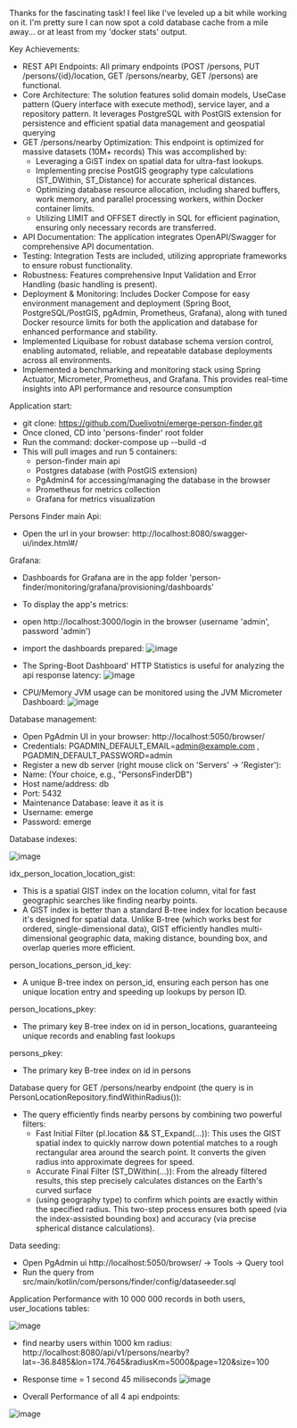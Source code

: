Thanks for the fascinating task! I feel like I've leveled up a bit while working on it.
I'm pretty sure I can now spot a cold database cache from a mile away... or at least from my 'docker stats' output.

Key Achievements:

- REST API Endpoints: All primary endpoints (POST /persons, PUT /persons/{id}/location, GET /persons/nearby, GET /persons) are functional.
- Core Architecture: The solution features solid domain models, UseCase pattern (Query interface with execute method), service layer, and a repository pattern.
  It leverages PostgreSQL with PostGIS extension for persistence and efficient spatial data management and geospatial querying
- GET /persons/nearby Optimization: This endpoint is optimized for massive datasets (10M+ records)
  This was accomplished by:
  - Leveraging a GiST index on spatial data for ultra-fast lookups.
  - Implementing precise PostGIS geography type calculations (ST_DWithin, ST_Distance) for accurate spherical distances.
  - Optimizing database resource allocation, including shared buffers, work memory, and parallel processing workers, within Docker container limits.
  - Utilizing LIMIT and OFFSET directly in SQL for efficient pagination, ensuring only necessary records are transferred.
- API Documentation: The application integrates OpenAPI/Swagger for comprehensive API documentation.
- Testing: Integration Tests are included, utilizing appropriate frameworks to ensure robust functionality.
- Robustness: Features comprehensive Input Validation and Error Handling (basic handling is present).
- Deployment & Monitoring: Includes Docker Compose for easy environment management and deployment (Spring Boot, PostgreSQL/PostGIS, pgAdmin, Prometheus, Grafana),
  along with tuned Docker resource limits for both the application and database for enhanced performance and stability.
- Implemented Liquibase for robust database schema version control, enabling automated, reliable, and repeatable database deployments across all environments.
- Implemented a benchmarking and monitoring stack using Spring Actuator, Micrometer, Prometheus, and Grafana. This provides real-time insights into API performance and resource consumption

Application start:

- git clone: https://github.com/Duelivotni/emerge-person-finder.git 
- Once cloned, CD into 'persons-finder' root folder
- Run the command: docker-compose up --build -d
- This will pull images and run 5 containers: 
  - person-finder main api
  - Postgres database (with PostGIS extension)
  - PgAdmin4 for accessing/managing the database in the browser
  - Prometheus for metrics collection
  - Grafana for metrics visualization

Persons Finder main Api:
- Open the url in your browser: http://localhost:8080/swagger-ui/index.html#/

Grafana:

- Dashboards for Grafana are in the app folder 'person-finder/monitoring/grafana/provisioning/dashboards'
- To display the app's metrics:
- open http://localhost:3000/login in the browser (username 'admin', password 'admin')
- import the dashboards prepared:
![image](https://github.com/user-attachments/assets/dc544a91-0d67-4d6e-8fed-fa4e759bb909)

- The Spring-Boot Dashboard' HTTP Statistics is useful for analyzing the api response latency:
![image](https://github.com/user-attachments/assets/87d02a50-e97c-47e9-82b1-da3581328f5e)

- CPU/Memory JVM usage can be monitored using the JVM Micrometer Dashboard:
![image](https://github.com/user-attachments/assets/97bfd564-1d68-45bb-8120-928d202bc8b8)


Database management:

- Open PgAdmin UI in your browser: http://localhost:5050/browser/
- Credentials: PGADMIN_DEFAULT_EMAIL=admin@example.com , PGADMIN_DEFAULT_PASSWORD=admin
- Register a new db server (right mouse click on 'Servers' -> 'Register'):
- Name: (Your choice, e.g., "PersonsFinderDB")
- Host name/address: db
- Port: 5432
- Maintenance Database: leave it as it is
- Username: emerge
- Password: emerge

Database indexes:

![image](https://github.com/user-attachments/assets/340cab68-9fb9-4579-a455-caf6edaf0546)

idx_person_location_location_gist:

- This is a spatial GIST index on the location column, vital for fast geographic searches like finding nearby points.
- A GIST index is better than a standard B-tree index for location because it's designed for spatial data. 
  Unlike B-tree (which works best for ordered, single-dimensional data), GIST efficiently handles multi-dimensional geographic data, 
  making distance, bounding box, and overlap queries more efficient.

person_locations_person_id_key: 

- A unique B-tree index on person_id, ensuring each person has one unique location entry and speeding up lookups by person ID.

person_locations_pkey: 
- The primary key B-tree index on id in person_locations, guaranteeing unique records and enabling fast lookups

persons_pkey: 
- The primary key B-tree index on id in persons

Database query for GET /persons/nearby endpoint (the query is in PersonLocationRepository.findWithinRadius()):

- The query efficiently finds nearby persons by combining two powerful filters:
  - Fast Initial Filter (pl.location && ST_Expand(...)): This uses the GIST spatial index to quickly narrow down potential matches 
    to a rough rectangular area around the search point. It converts the given radius into approximate degrees for speed.
  - Accurate Final Filter (ST_DWithin(...)): From the already filtered results, this step precisely calculates distances on the Earth's curved surface 
  - (using geography type) to confirm which points are exactly within the specified radius.
This two-step process ensures both speed (via the index-assisted bounding box) and accuracy (via precise spherical distance calculations).

Data seeding:

- Open PgAdmin ui http://localhost:5050/browser/ -> Tools -> Query tool
- Run the query from src/main/kotlin/com/persons/finder/config/dataseeder.sql


Application Performance with 10 000 000 records in both users, user_locations tables:

![image](https://github.com/user-attachments/assets/77ca33ea-c99d-4939-b009-6a088aa59daf)

- find nearby users within 1000 km radius: http://localhost:8080/api/v1/persons/nearby?lat=-36.8485&lon=174.7645&radiusKm=5000&page=120&size=100
- Response time = 1 second 45 miliseconds
![image](https://github.com/user-attachments/assets/45993f99-8c2c-4515-8b3b-27d77fc925ea)


- Overall Performance of all 4 api endpoints:
  
![image](https://github.com/user-attachments/assets/beab2e45-afda-4adb-aff8-55cf0b929278)
